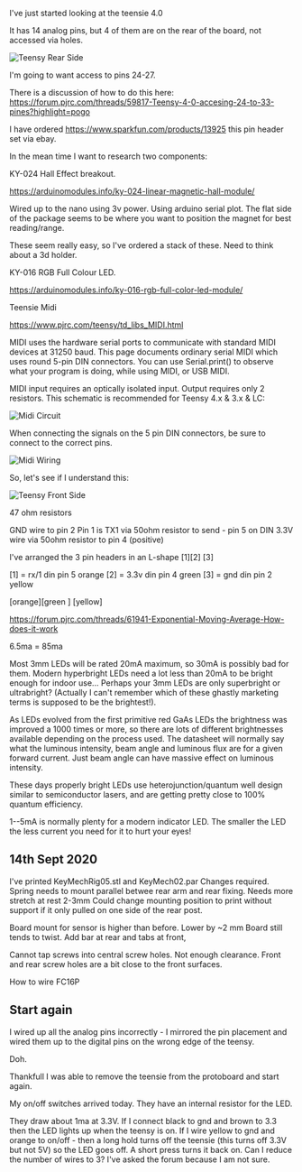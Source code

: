 I've just started looking at the teensie 4.0

It has 14 analog pins, but 4 of them are on the rear of the board, not accessed via holes.

![Teensy Rear Side](./teensy40_pinout2.png)

I'm going to want access to pins 24-27.

There is a discussion of how to do this here:
https://forum.pjrc.com/threads/59817-Teensy-4-0-accesing-24-to-33-pines?highlight=pogo

I have ordered https://www.sparkfun.com/products/13925 this pin header set via ebay.


In the mean time I want to research two components:

KY-024 Hall Effect breakout.

https://arduinomodules.info/ky-024-linear-magnetic-hall-module/

Wired up to the nano using 3v power. Using arduino serial plot. The flat side of the package seems to be where you want to position the magnet for best reading/range.

These seem really easy, so I've ordered a stack of these. Need to think about a 3d holder.

KY-016 RGB Full Colour LED.

https://arduinomodules.info/ky-016-rgb-full-color-led-module/

Teensie Midi

https://www.pjrc.com/teensy/td_libs_MIDI.html

MIDI uses the hardware serial ports to communicate with standard MIDI devices at 31250 baud.
This page documents ordinary serial MIDI which uses round 5-pin DIN connectors.
You can use Serial.print() to observe what your program is doing, while using MIDI, or USB MIDI.

MIDI input requires an optically isolated input. Output requires only 2 resistors. This schematic is recommended for Teensy 4.x & 3.x & LC:

![Midi Circuit](./td_libs_MIDI_sch_t3.png)

When connecting the signals on the 5 pin DIN connectors, be sure to connect to the correct pins.

![Midi Wiring](./td_libs_MIDI_2.jpg)


So, let's see if I understand this:

![Teensy Front Side](./teensy40_pinout1.png)

47 ohm resistors

GND wire to pin 2 
Pin 1 is TX1 via 50ohm resistor to send - pin 5 on DIN
3.3V wire via 50ohm resistor to pin 4 (positive)

I've arranged the 3 pin headers in an L-shape
[1][2]
   [3]

[1] = rx/1 din pin 5 orange
[2] = 3.3v din pin 4 green
[3] = gnd  din pin 2 yellow

[orange][green ]
        [yellow]



https://forum.pjrc.com/threads/61941-Exponential-Moving-Average-How-does-it-work


6.5ma = 85ma

Most 3mm LEDs will be rated 20mA maximum, so 30mA is possibly bad for them.  Modern hyperbright LEDs need a lot less than 20mA to be
bright enough for indoor use...  Perhaps your 3mm LEDs are only superbright or ultrabright? (Actually I can't remember which of
these ghastly marketing terms is supposed to be the brightest!).

As LEDs evolved from the first primitive red GaAs LEDs the brightness was improved a 1000 times or more, so there are lots of different
brightnesses available depending on the process used.  The datasheet will normally say what the luminous intensity, beam angle and
luminous flux are for a given forward current.  Just beam angle can have massive effect on luminous intensity.

These days properly bright LEDs use heterojunction/quantum well design similar to semiconductor lasers, and are getting pretty close to
100% quantum efficiency.

1--5mA is normally plenty for a modern indicator LED.  The smaller the LED the less current you need for it to hurt your eyes!

## 14th Sept 2020 ##

I've printed KeyMechRig05.stl and KeyMech02.par
Changes required.
Spring needs to mount parallel betwee rear arm and rear fixing. Needs more stretch at rest 2-3mm
Could change mounting position to print without support if it only pulled on one side of the rear post.

Board mount for sensor is higher than before. Lower by ~2 mm
Board still tends to twist. Add bar at rear and tabs at front,

Cannot tap screws into central screw holes. Not enough clearance.
Front and rear screw holes are a bit close to the front surfaces.

How to wire FC16P

## Start again ##

I wired up all the analog pins incorrectly - I mirrored the pin placement and wired them up to the digital pins on the wrong edge of the teensy.

Doh.

Thankfull I was able to remove the teensie from the protoboard and start again.

My on/off switches arrived today. They have an internal resistor for the LED.

They draw about 1ma at 3.3V.
If I connect black to gnd and brown to 3.3 then the LED lights up when the teensy is on.
If I wire yellow to gnd and orange to on/off - then a long hold turns off the teensie (this turns off 3.3V but not 5V) so the LED goes off. A short press turns it back on.
Can I reduce the number of wires to 3? I've asked the forum because I am not sure.
